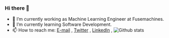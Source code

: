 ### Hi there 👋

<!--
**anishdulal/anishdulal** is a ✨ _special_ ✨ repository because its `README.md` (this file) appears on your GitHub profile.

Here are some ideas to get you started:-->

- 🔭 I’m currently working as Machine Learning Engineer at Fusemachines.
- 🌱 I’m currently learning Software Development.
- 📫 How to reach me: 
	[E-mail](mailto://anishdulal98@gmail.com) , [Twitter](https://twitter.com/_anishdulal) , [LinkedIn](https://www.linkedin.com/in/anish-d-a5a515176/) , 
![Github stats](https://github-readme-stats.vercel.app/api?username=anishdulal&&show_icons=true&title_color=ffffff&icon_color=bb2acf&text_color=daf7dc&bg_color=151515&count_private=true)
<!--
- 👯 I’m looking to collaborate on ...
- 🤔 I’m looking for help with ...
- 💬 Ask me about ...
- 📫 How to reach me: ...
- 😄 Pronouns: ...
- ⚡ Fun fact: ...
-->
